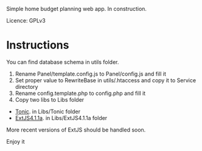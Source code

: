 Simple home budget planning web app. In construction.

Licence: GPLv3

Instructions
============

You can find database schema in utils folder.

1. Rename Panel/template.config.js to Panel/config.js and fill it
2. Set proper value to RewriteBase in utils/.htaccess and copy it to Service directory
3. Rename config.template.php to config.php and fill it
4. Copy two libs to Libs folder
* [Tonic](http://peej.github.com/tonic/). in Libs/Tonic folder
* [ExtJS4.1.1a](http://www.sencha.com/products/extjs/download/ext-js-4.1.1). in Libs/ExtJS4.1.1a folder

More recent versions of ExtJS should be handled soon.

Enjoy it
